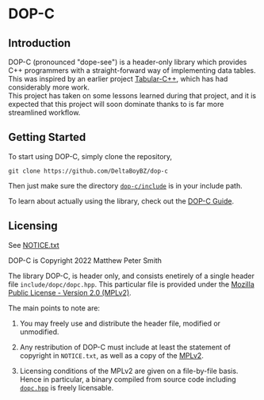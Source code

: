# DOP-C
## Introduction
DOP-C (pronounced "dope-see") is a header-only library which provides C++ programmers 
with a straight-forward way of implementing data tables. 
This was inspired by an earlier project [Tabular-C++](https://deltaboybz.github.io/tabular-cpp),
which has had considerably more work.  
This project has taken on some lessons learned during that project, 
and it is expected that this project will soon dominate thanks to is far more streamlined workflow.  

## Getting Started
To start using DOP-C, simply clone the repository,

    git clone https://github.com/DeltaBoyBZ/dop-c
    
Then just make sure the directory [`dop-c/include`](include) is in your include path. 

To learn about actually using the library, check out the [DOP-C Guide](guide/guide.html).

## Licensing
See [NOTICE.txt](NOTICE.txt)

DOP-C is Copyright 2022 Matthew Peter Smith 

The library DOP-C, is header only, and consists enetirely of a single header file `include/dopc/dopc.hpp`. 
This particular file is provided under the [Mozilla Public License - Version 2.0 (MPLv2)](MOZILLA_PUBLIC_LICENSE_V2.txt). 

The main points to note are:

1. You may freely use and distribute the header file, modified or unmodified. 

2. Any restribution of DOP-C must include at least the statement of copyright in `NOTICE.txt`, 
   as well as a copy of the [MPLv2](MOZILLA_PUBLIC_LICENSE_V2.txt). 

3. Licensing conditions of the MPLv2 are given on a file-by-file basis. 
   Hence in particular, a binary compiled from source code including [`dopc.hpp`](include/dopc/dopc.hpp) is freely licensable. 
